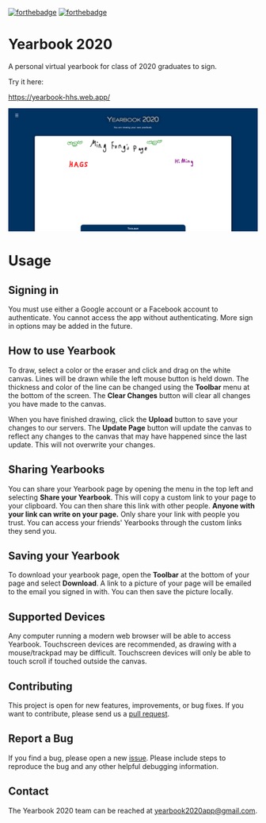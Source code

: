 [![forthebadge](https://forthebadge.com/images/badges/made-with-javascript.svg)](https://forthebadge.com) [![forthebadge](https://forthebadge.com/images/badges/uses-html.svg)](https://forthebadge.com)
# Yearbook 2020
A personal virtual yearbook for class of 2020 graduates to sign.

Try it here:

https://yearbook-hhs.web.app/

![Demo Image](https://github.com/evilpegasus/Yearbook/blob/master/demo.PNG)

# Usage

## Signing in
You must use either a Google account or a Facebook account to authenticate. You cannot access the app without authenticating. More sign in options may be added in the future.

## How to use Yearbook
To draw, select a color or the eraser and click and drag on the white canvas. Lines will be drawn while the left mouse button is held down. The thickness and color of the line can be changed using the **Toolbar** menu at the bottom of the screen. The **Clear Changes** button will clear all changes you have made to the canvas.

When you have finished drawing, click the **Upload** button to save your changes to our servers. The **Update Page** button will update the canvas to reflect any changes to the canvas that may have happened since the last update. This will not overwrite your changes.

## Sharing Yearbooks
You can share your Yearbook page by opening the menu in the top left and selecting **Share your Yearbook**. This will copy a custom link to your page to your clipboard. You can then share this link with other people. **Anyone with your link can write on your page.** Only share your link with people you trust. You can access your friends' Yearbooks through the custom links they send you.

## Saving your Yearbook  
To download your yearbook page, open the **Toolbar** at the bottom of your page and select **Download**. A link to a picture of your page will be emailed to the email you signed in with. You can then save the picture locally.

## Supported Devices  
Any computer running a modern web browser will be able to access Yearbook. Touchscreen devices are recommended, as drawing with a mouse/trackpad may be difficult. Touchscreen devices will only be able to touch scroll if touched outside the canvas.

## Contributing  
This project is open for new features, improvements, or bug fixes. If you want to contribute, please send us a [pull request](https://github.com/evilpegasus/Yearbook/compare).

## Report a Bug
If you find a bug, please open a new [issue](https://github.com/evilpegasus/Yearbook/issues/new). Please include steps to reproduce the bug and any other helpful debugging information.

## Contact
The Yearbook 2020 team can be reached at yearbook2020app@gmail.com.
